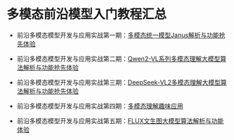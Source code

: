 # 多模态前沿模型入门教程汇总

* 前沿多模态模型开发与应用实战第一期：[多模态统一模型Janus解析与功能抢先体验](./tutorial_1_janus.md)

* 前沿多模态模型开发与应用实战第二期：[Qwen2-VL系列多模态理解大模型算法解析与功能抢先体验](./tutorial_2_qwen2-vl.md)

* 前沿多模态模型开发与应用实战第三期：[DeepSeek-VL2多模态理解大模型算法解析与功能抢先体验](./tutorial_3_deepseek_vl2.md)

* 前沿多模态模型开发与应用实战第四期：[多模态理解趣味应用](./tutorial_4_multimodel_understanding_application.md)

* 前沿多模态模型开发与应用实战第五期：[FLUX文生图大模型算法解析与功能体验](./tutorial_5_flux.md)
